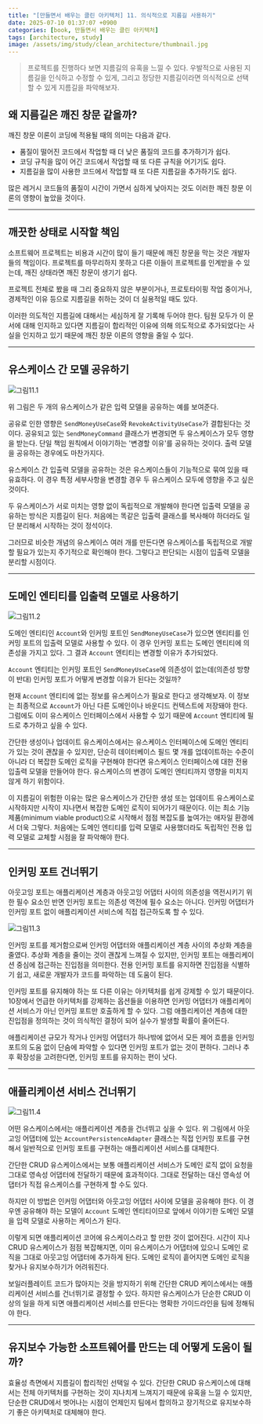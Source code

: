 ```yaml
---
title: "[만들면서 배우는 클린 아키텍처] 11. 의식적으로 지름길 사용하기"
date: 2025-07-10 01:37:07 +0900
categories: [book, 만들면서 배우는 클린 아키텍처]
tags: [architecture, study]
image: /assets/img/study/clean_architecture/thumbnail.jpg
---
```


> 프로젝트를 진행하다 보면 지름길의 유혹을 느낄 수 있다. 우발적으로 사용된 지름길을 인식하고 수정할 수 있게, 그리고 정당한 지름길이라면 의식적으로 선택할 수 있게 지름길을 파악해보자.

## 왜 지름길은 깨진 창문 같을까?
깨진 창문 이론이 코딩에 적용될 때의 의미는 다음과 같다.
- 품질이 떨어진 코드에서 작업할 때 더 낮은 품질의 코드를 추가하기가 쉽다.
- 코딩 규칙을 많이 어긴 코드에서 작업할 때 또 다른 규칙을 어기기도 쉽다.
- 지름길을 많이 사용한 코드에서 작업할 때 또 다른 지름길을 추가하기도 쉽다.

많은 레거시 코드들의 품질이 시간이 가면서 심하게 낮아지는 것도 이러한 깨진 창문 이론의 영향이 높았을 것이다.

---

## 깨끗한 상태로 시작할 책임
소프트웨어 프로젝트는 비용과 시간이 많이 들기 때문에 깨진 창문을 막는 것은 개발자들의 책임이다. 프로젝트를 마무리하지 못하고 다른 이들이 프로젝트를 인계받을 수 있는데, 깨진 상태라면 깨진 창문이 생기기 쉽다.

프로젝트 전체로 봤을 때 그리 중요하지 않은 부분이거나, 프로토타이핑 작업 중이거나, 경제적인 이유 등으로 지름길을 취하는 것이 더 실용적일 때도 있다.

이러한 의도적인 지름길에 대해서는 세심하게 잘 기록해 두어야 한다. 팀원 모두가 이 문서에 대해 인지하고 있다면 지름길이 합리적인 이유에 의해 의도적으로 추가되었다는 사실을 인지하고 있기 때문에 깨진 창문 이론의 영향을 줄일 수 있다.

---

## 유스케이스 간 모델 공유하기
![그림11.1](/assets/img/study/clean_architecture/example_image_11_1.png)

위 그림은 두 개의 유스케이스가 같은 입력 모델을 공유하는 예를 보여준다.

공유로 인한 영향은 `SendMoneyUseCase`와 `RevokeActivityUseCase`가 결합된다는 것이다. 공유되고 있는 `SendMoneyCommand` 클래스가 변경되면 두 유스케이스가 모두 영향을 받는다. 단일 책임 원칙에서 이야기하는 '변경할 이유'를 공유하는 것이다. 출력 모델을 공유하는 경우에도 마찬가지다.

유스케이스 간 입출력 모델을 공유하는 것은 유스케이스들이 기능적으로 묶여 있을 때 유효하다. 이 경우 특정 세부사항을 변경할 경우 두 유스케이스 모두에 영향을 주고 싶은 것이다.

두 유스케이스가 서로 미치는 영향 없이 독립적으로 개발해야 한다면 입출력 모델을 공유하는 방식은 지름길이 된다. 처음에는 똑같은 입출력 클래스를 복사해야 하더라도 일단 분리해서 시작하는 것이 정석이다.

그러므로 비슷한 개념의 유스케이스 여러 개를 만든다면 유스케이스를 독립적으로 개발할 필요가 있는지 주기적으로 확인해야 한다. 그렇다고 판단되는 시점이 입출력 모델을 분리할 시점이다.

---

## 도메인 엔티티를 입출력 모델로 사용하기
![그림11.2](/assets/img/study/clean_architecture/example_image_11_2.png)

도메인 엔티티인 `Account`와 인커밍 포트인 `SendMoneyUseCase`가 있으면 엔티티를 인커밍 포트의 입출력 모델로 사용할 수 있다. 이 경우 인커밍 포트는 도메인 엔티티에 의존성을 가지고 있다. 그 결과 `Account` 엔티티는 변경할 이유가 추가되었다.

`Account` 엔티티는 인커밍 포트인 `SendMoneyUseCase`에 의존성이 없는데(의존성 방향이 반대) 인커밍 포트가 어떻게 변경할 이유가 된다는 것일까?

현재 `Account` 엔티티에 없는 정보를 유스케이스가 필요로 한다고 생각해보자. 이 정보는 최종적으로 `Account`가 아닌 다른 도메인이나 바운디드 컨텍스트에 저장돼야 한다. 그럼에도 이미 유스케이스 인터페이스에서 사용할 수 있기 때문에 `Account` 엔티티에 필드로 추가하고 싶을 수 있다.

간단한 생성이나 업데이트 유스케이스에서는 유스케이스 인터페이스에 도메인 엔티티가 있는 것이 괜찮을 수 있지만, 단순히 데이터베이스 필드 몇 개를 업데이트하는 수준이 아니라 더 복잡한 도메인 로직을 구현해야 한다면 유스케이스 인터페이스에 대한 전용 입출력 모델을 만들어야 한다. 유스케이스의 변경이 도메인 엔티티까지 영향을 미치지 않게 하기 위함이다.

이 지름길이 위험한 이유는 많은 유스케이스가 간단한 생성 또는 업데이트 유스케이스로 시작하지만 시작이 지나면서 복잡한 도메인 로직이 되어가기 때문이다. 이는 최소 기능 제품(minimum viable product)으로 시작해서 점점 복잡도를 높여가는 애자일 환경에서 더욱 그렇다. 처음에는 도메인 엔티티를 입력 모델로 사용했더라도 독립적인 전용 입력 모델로 교체할 시점을 잘 파악해야 한다.

---

## 인커밍 포트 건너뛰기
아웃고잉 포트는 애플리케이션 계층과 아웃고잉 어댑터 사이의 의존성을 역전시키기 위한 필수 요소인 반면 인커밍 포트는 의존성 역전에 필수 요소는 아니다. 인커밍 어댑터가 인커밍 포트 없이 애플리케이션 서비스에 직접 접근하도록 할 수 있다.

![그림11.3](/assets/img/study/clean_architecture/example_image_11_3.png)

인커밍 포트를 제거함으로써 인커밍 어댑터와 애플리케이션 계층 사이의 추상화 계층을 줄였다. 추상화 계층을 줄이는 것이 괜찮게 느껴질 수 있지만, 인커밍 포트는 애플리케이션 중심에 접근하는 진입점을 의미한다. 전용 인커밍 포트를 유지하면 진입점을 식별하기 쉽고, 새로운 개발자가 코드를 파악하는 데 도움이 된다.

인커밍 포트를 유지해야 하는 또 다른 이유는 아키텍처를 쉽게 강제할 수 있기 때문이다. 10장에서 언급한 아키텍처를 강제하는 옵션들을 이용하면 인커밍 어댑터가 애플리케이션 서비스가 아닌 인커밍 포트만 호출하게 할 수 있다. 그럼 애플리케이션 계층에 대한 진입점을 정의하는 것이 의식적인 결정이 되어 실수가 발생할 확률이 줄어든다.

애플리케이션 규모가 작거나 인커밍 어댑터가 하나밖에 없어서 모든 제어 흐름을 인커밍 포트의 도움 없이 단숨에 파악할 수 있다면 인커밍 포트가 없는 것이 편하다. 그러나 추후 확장성을 고려한다면, 인커밍 포트를 유지하는 편이 낫다.

---

## 애플리케이션 서비스 건너뛰기
![그림11.4](/assets/img/study/clean_architecture/example_image_11_4.png)

어떤 유스케이스에서는 애플리케이션 계층을 건너뛰고 싶을 수 있다. 위 그림에서 아웃고잉 어댑터에 있는 `AccountPersistenceAdapter` 클래스는 직접 인커밍 포트를 구현해서 일반적으로 인커밍 포트를 구현하는 애플리케이션 서비스를 대체한다.

간단한 CRUD 유스케이스에서는 보통 애플리케이션 서비스가 도메인 로직 없이 요청을 그대로 영속성 어댑터에 전달하기 때문에 효과적이다. 그대로 전달하는 대신 영속성 어댑터가 직접 유스케이스를 구현하게 할 수도 있다.

하지만 이 방법은 인커밍 어댑터와 아웃고잉 어댑터 사이에 모델을 공유해야 한다. 이 경우엔 공유해야 하는 모델이 `Account` 도메인 엔티티이므로 앞에서 이야기한 도메인 모델을 입력 모델로 사용하는 케이스가 된다.

이렇게 되면 애플리케이션 코어에 유스케이스라고 할 만한 것이 없어진다. 시간이 지나 CRUD 유스케이스가 점점 복잡해지면, 이미 유스케이스가 어댑터에 있으니 도메인 로직을 그대로 아웃고잉 어댑터에 추가하게 된다. 도메인 로직이 흩어지면 도메인 로직을 찾거나 유지보수하기가 어려워진다.

보일러플레이트 코드가 많아지는 것을 방지하기 위해 간단한 CRUD 케이스에서는 애플리케이션 서비스를 건너뛰기로 결정할 수 있다. 하지만 유스케이스가 단순한 CRUD 이상의 일을 하게 되면 애플리케이션 서비스를 만든다는 명확한 가이드라인을 팀에 정해둬야 한다.

---

## 유지보수 가능한 소프트웨어를 만드는 데 어떻게 도움이 될까?
효율성 측면에서 지름길이 합리적인 선택일 수 있다. 간단한 CRUD 유스케이스에 대해서는 전체 아키텍처를 구현하는 것이 지나치게 느껴지기 때문에 유혹을 느낄 수 있지만, 단순한 CRUD에서 벗어나는 시점이 언제인지 팀에서 합의하고 장기적으로 유지보수하기 좋은 아키텍처로 대체해야 한다.